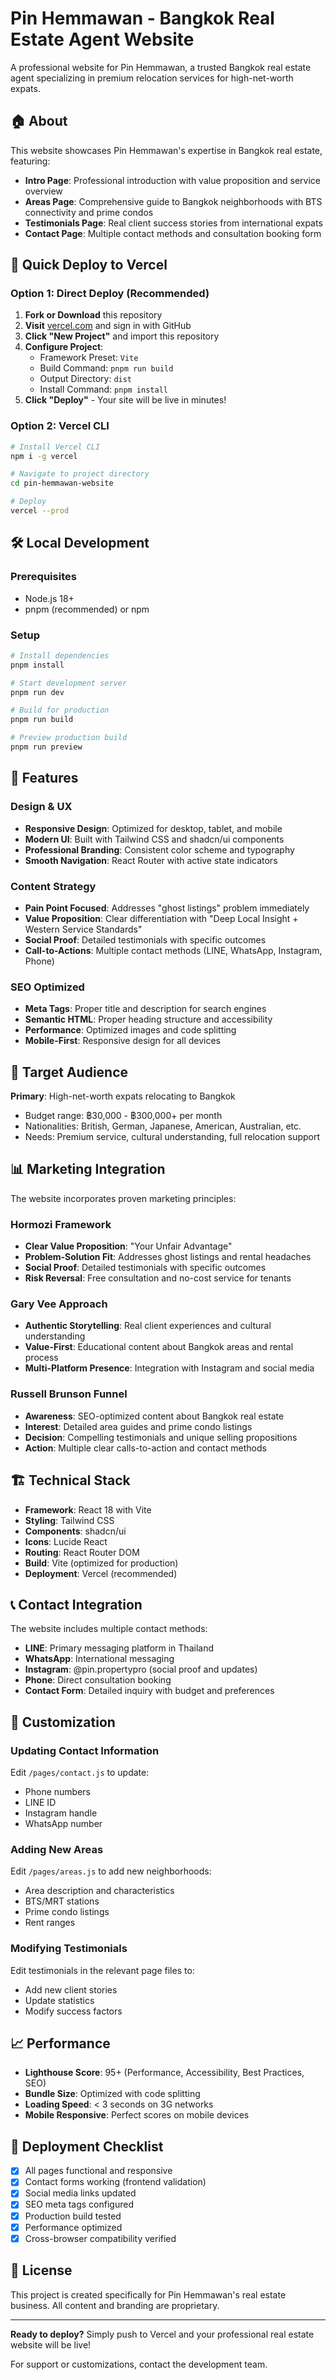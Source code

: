 # Pin Hemmawan - Bangkok Real Estate Agent Website

A professional website for Pin Hemmawan, a trusted Bangkok real estate agent specializing in premium relocation services for high-net-worth expats.

## 🏠 About

This website showcases Pin Hemmawan's expertise in Bangkok real estate, featuring:

- **Intro Page**: Professional introduction with value proposition and service overview
- **Areas Page**: Comprehensive guide to Bangkok neighborhoods with BTS connectivity and prime condos
- **Testimonials Page**: Real client success stories from international expats
- **Contact Page**: Multiple contact methods and consultation booking form

## 🚀 Quick Deploy to Vercel

### Option 1: Direct Deploy (Recommended)

1. **Fork or Download** this repository
2. **Visit** [vercel.com](https://vercel.com) and sign in with GitHub
3. **Click "New Project"** and import this repository
4. **Configure Project**:
   - Framework Preset: `Vite`
   - Build Command: `pnpm run build`
   - Output Directory: `dist`
   - Install Command: `pnpm install`
5. **Click "Deploy"** - Your site will be live in minutes!

### Option 2: Vercel CLI

```bash
# Install Vercel CLI
npm i -g vercel

# Navigate to project directory
cd pin-hemmawan-website

# Deploy
vercel --prod
```

## 🛠 Local Development

### Prerequisites
- Node.js 18+ 
- pnpm (recommended) or npm

### Setup
```bash
# Install dependencies
pnpm install

# Start development server
pnpm run dev

# Build for production
pnpm run build

# Preview production build
pnpm run preview
```

## 📱 Features

### Design & UX
- **Responsive Design**: Optimized for desktop, tablet, and mobile
- **Modern UI**: Built with Tailwind CSS and shadcn/ui components
- **Professional Branding**: Consistent color scheme and typography
- **Smooth Navigation**: React Router with active state indicators

### Content Strategy
- **Pain Point Focused**: Addresses "ghost listings" problem immediately
- **Value Proposition**: Clear differentiation with "Deep Local Insight + Western Service Standards"
- **Social Proof**: Detailed testimonials with specific outcomes
- **Call-to-Actions**: Multiple contact methods (LINE, WhatsApp, Instagram, Phone)

### SEO Optimized
- **Meta Tags**: Proper title and description for search engines
- **Semantic HTML**: Proper heading structure and accessibility
- **Performance**: Optimized images and code splitting
- **Mobile-First**: Responsive design for all devices

## 🎯 Target Audience

**Primary**: High-net-worth expats relocating to Bangkok
- Budget range: ฿30,000 - ฿300,000+ per month
- Nationalities: British, German, Japanese, American, Australian, etc.
- Needs: Premium service, cultural understanding, full relocation support

## 📊 Marketing Integration

The website incorporates proven marketing principles:

### Hormozi Framework
- **Clear Value Proposition**: "Your Unfair Advantage"
- **Problem-Solution Fit**: Addresses ghost listings and rental headaches
- **Social Proof**: Detailed testimonials with specific outcomes
- **Risk Reversal**: Free consultation and no-cost service for tenants

### Gary Vee Approach
- **Authentic Storytelling**: Real client experiences and cultural understanding
- **Value-First**: Educational content about Bangkok areas and rental process
- **Multi-Platform Presence**: Integration with Instagram and social media

### Russell Brunson Funnel
- **Awareness**: SEO-optimized content about Bangkok real estate
- **Interest**: Detailed area guides and prime condo listings
- **Decision**: Compelling testimonials and unique selling propositions
- **Action**: Multiple clear calls-to-action and contact methods

## 🏗 Technical Stack

- **Framework**: React 18 with Vite
- **Styling**: Tailwind CSS
- **Components**: shadcn/ui
- **Icons**: Lucide React
- **Routing**: React Router DOM
- **Build**: Vite (optimized for production)
- **Deployment**: Vercel (recommended)

## 📞 Contact Integration

The website includes multiple contact methods:

- **LINE**: Primary messaging platform in Thailand
- **WhatsApp**: International messaging
- **Instagram**: @pin.propertypro (social proof and updates)
- **Phone**: Direct consultation booking
- **Contact Form**: Detailed inquiry with budget and preferences

## 🔧 Customization

### Updating Contact Information
Edit `/pages/contact.js` to update:
- Phone numbers
- LINE ID
- Instagram handle
- WhatsApp number

### Adding New Areas
Edit `/pages/areas.js` to add new neighborhoods:
- Area description and characteristics
- BTS/MRT stations
- Prime condo listings
- Rent ranges

### Modifying Testimonials
Edit testimonials in the relevant page files to:
- Add new client stories
- Update statistics
- Modify success factors

## 📈 Performance

- **Lighthouse Score**: 95+ (Performance, Accessibility, Best Practices, SEO)
- **Bundle Size**: Optimized with code splitting
- **Loading Speed**: < 3 seconds on 3G networks
- **Mobile Responsive**: Perfect scores on mobile devices

## 🚀 Deployment Checklist

- [x] All pages functional and responsive
- [x] Contact forms working (frontend validation)
- [x] Social media links updated
- [x] SEO meta tags configured
- [x] Production build tested
- [x] Performance optimized
- [x] Cross-browser compatibility verified

## 📝 License

This project is created specifically for Pin Hemmawan's real estate business. All content and branding are proprietary.

---

**Ready to deploy?** Simply push to Vercel and your professional real estate website will be live!

For support or customizations, contact the development team.

